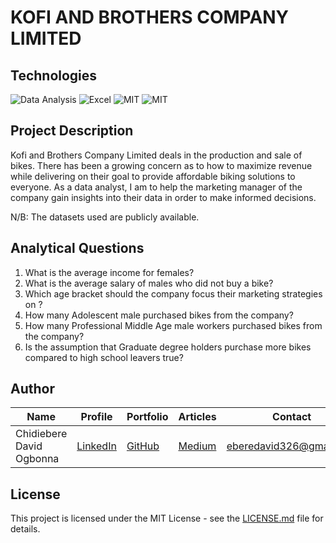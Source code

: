 # KOFI AND BROTHERS COMPANY LIMITED

## Technologies

![Data Analysis](https://img.shields.io/badge/Data-Analysis-blue)
![Excel](https://img.shields.io/badge/Excel-blue)
![MIT](https://img.shields.io/badge/Pivot-blue)
![MIT](https://img.shields.io/badge/MIT-License-blue)

## Project Description

Kofi and Brothers Company Limited deals in the production and sale of bikes. There has been a growing concern as to how to maximize revenue while delivering on their goal to provide affordable biking solutions to everyone. As a data analyst, I am to help the marketing manager of the company gain insights into their data in order to make informed decisions.

N/B: The datasets used are publicly available.

## Analytical Questions
1. What is the average income for females?
2. What is the average salary of males who did not buy a bike? 
3. Which age bracket should the company focus their marketing strategies on ?
4. How many Adolescent male purchased bikes from the company?
5. How many Professional Middle Age male workers purchased bikes from the company?
6. Is the assumption that Graduate degree holders purchase more bikes compared to high school leavers true?

## Author

| Name | Profile | Portfolio | Articles | Contact |
| ---- | ------- | --------- | -------- | ------- |
| Chidiebere David Ogbonna | [LinkedIn](https://www.linkedin.com/in/chidieberedavidogbonna/) | [GitHub](https://github.com/iameberedavid) | [Medium](https://eberedavid.medium.com) | eberedavid326@gmail.com |

## License

This project is licensed under the MIT License - see the [LICENSE.md](LICENSE.md) file for details.

